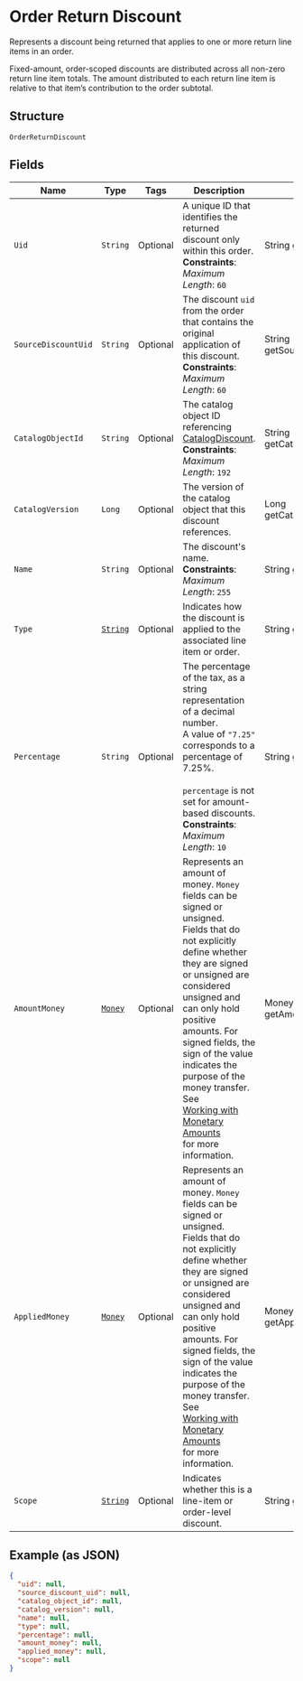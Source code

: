
# Order Return Discount

Represents a discount being returned that applies to one or more return line items in an
order.

Fixed-amount, order-scoped discounts are distributed across all non-zero return line item totals.
The amount distributed to each return line item is relative to that item’s contribution to the
order subtotal.

## Structure

`OrderReturnDiscount`

## Fields

| Name | Type | Tags | Description | Getter |
|  --- | --- | --- | --- | --- |
| `Uid` | `String` | Optional | A unique ID that identifies the returned discount only within this order.<br>**Constraints**: *Maximum Length*: `60` | String getUid() |
| `SourceDiscountUid` | `String` | Optional | The discount `uid` from the order that contains the original application of this discount.<br>**Constraints**: *Maximum Length*: `60` | String getSourceDiscountUid() |
| `CatalogObjectId` | `String` | Optional | The catalog object ID referencing [CatalogDiscount](../../doc/models/catalog-discount.md).<br>**Constraints**: *Maximum Length*: `192` | String getCatalogObjectId() |
| `CatalogVersion` | `Long` | Optional | The version of the catalog object that this discount references. | Long getCatalogVersion() |
| `Name` | `String` | Optional | The discount's name.<br>**Constraints**: *Maximum Length*: `255` | String getName() |
| `Type` | [`String`](../../doc/models/order-line-item-discount-type.md) | Optional | Indicates how the discount is applied to the associated line item or order. | String getType() |
| `Percentage` | `String` | Optional | The percentage of the tax, as a string representation of a decimal number.<br>A value of `"7.25"` corresponds to a percentage of 7.25%.<br><br>`percentage` is not set for amount-based discounts.<br>**Constraints**: *Maximum Length*: `10` | String getPercentage() |
| `AmountMoney` | [`Money`](../../doc/models/money.md) | Optional | Represents an amount of money. `Money` fields can be signed or unsigned.<br>Fields that do not explicitly define whether they are signed or unsigned are<br>considered unsigned and can only hold positive amounts. For signed fields, the<br>sign of the value indicates the purpose of the money transfer. See<br>[Working with Monetary Amounts](https://developer.squareup.com/docs/build-basics/working-with-monetary-amounts)<br>for more information. | Money getAmountMoney() |
| `AppliedMoney` | [`Money`](../../doc/models/money.md) | Optional | Represents an amount of money. `Money` fields can be signed or unsigned.<br>Fields that do not explicitly define whether they are signed or unsigned are<br>considered unsigned and can only hold positive amounts. For signed fields, the<br>sign of the value indicates the purpose of the money transfer. See<br>[Working with Monetary Amounts](https://developer.squareup.com/docs/build-basics/working-with-monetary-amounts)<br>for more information. | Money getAppliedMoney() |
| `Scope` | [`String`](../../doc/models/order-line-item-discount-scope.md) | Optional | Indicates whether this is a line-item or order-level discount. | String getScope() |

## Example (as JSON)

```json
{
  "uid": null,
  "source_discount_uid": null,
  "catalog_object_id": null,
  "catalog_version": null,
  "name": null,
  "type": null,
  "percentage": null,
  "amount_money": null,
  "applied_money": null,
  "scope": null
}
```

